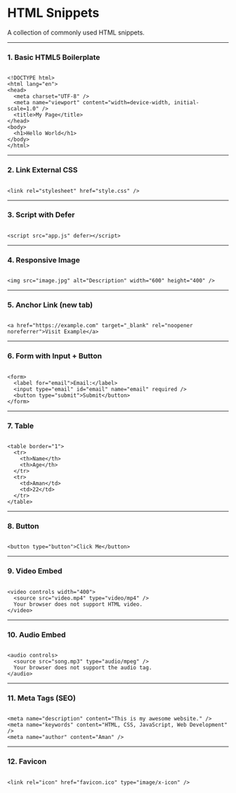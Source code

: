 <h1 class="text-white text-2xl font-bold text-center">HTML Snippets</h1>
<p class="text-white text-center mb-4">A collection of commonly used HTML snippets.</p>

<hr class="my-4 border-gray-600"/>

<h3 class="text-white font-semibold mb-2">1. Basic HTML5 Boilerplate</h3>
<pre class="bg-gray-800 rounded-lg p-1 mb-4"><code class="language-html">
&lt;!DOCTYPE html&gt;
&lt;html lang="en"&gt;
&lt;head&gt;
  &lt;meta charset="UTF-8" /&gt;
  &lt;meta name="viewport" content="width=device-width, initial-scale=1.0" /&gt;
  &lt;title&gt;My Page&lt;/title&gt;
&lt;/head&gt;
&lt;body&gt;
  &lt;h1&gt;Hello World&lt;/h1&gt;
&lt;/body&gt;
&lt;/html&gt;
</code></pre>

<hr class="my-4 border-gray-600"/>

<h3 class="text-white font-semibold mb-2">2. Link External CSS</h3>
<pre class="bg-gray-800 rounded-lg p-1 mb-4"><code class="language-html">
&lt;link rel="stylesheet" href="style.css" /&gt;
</code></pre>

<hr class="my-4 border-gray-600"/>

<h3 class="text-white font-semibold mb-2">3. Script with Defer</h3>
<pre class="bg-gray-800 rounded-lg p-1 mb-4"><code class="language-html">
&lt;script src="app.js" defer&gt;&lt;/script&gt;
</code></pre>

<hr class="my-4 border-gray-600"/>

<h3 class="text-white font-semibold mb-2">4. Responsive Image</h3>
<pre class="bg-gray-800 rounded-lg p-1 mb-4"><code class="language-html">
&lt;img src="image.jpg" alt="Description" width="600" height="400" /&gt;
</code></pre>

<hr class="my-4 border-gray-600"/>

<h3 class="text-white font-semibold mb-2">5. Anchor Link (new tab)</h3>
<pre class="bg-gray-800 rounded-lg p-1 mb-4"><code class="language-html">
&lt;a href="https://example.com" target="_blank" rel="noopener noreferrer"&gt;Visit Example&lt;/a&gt;
</code></pre>

<hr class="my-4 border-gray-600"/>

<h3 class="text-white font-semibold mb-2">6. Form with Input + Button</h3>
<pre class="bg-gray-800 rounded-lg p-1 mb-4"><code class="language-html">
&lt;form&gt;
  &lt;label for="email"&gt;Email:&lt;/label&gt;
  &lt;input type="email" id="email" name="email" required /&gt;
  &lt;button type="submit"&gt;Submit&lt;/button&gt;
&lt;/form&gt;
</code></pre>

<hr class="my-4 border-gray-600"/>

<h3 class="text-white font-semibold mb-2">7. Table</h3>
<pre class="bg-gray-800 rounded-lg p-1 mb-4"><code class="language-html">
&lt;table border="1"&gt;
  &lt;tr&gt;
    &lt;th&gt;Name&lt;/th&gt;
    &lt;th&gt;Age&lt;/th&gt;
  &lt;/tr&gt;
  &lt;tr&gt;
    &lt;td&gt;Aman&lt;/td&gt;
    &lt;td&gt;22&lt;/td&gt;
  &lt;/tr&gt;
&lt;/table&gt;
</code></pre>

<hr class="my-4 border-gray-600"/>

<h3 class="text-white font-semibold mb-2">8. Button</h3>
<pre class="bg-gray-800 rounded-lg p-1 mb-4"><code class="language-html">
&lt;button type="button"&gt;Click Me&lt;/button&gt;
</code></pre>

<hr class="my-4 border-gray-600"/>

<h3 class="text-white font-semibold mb-2">9. Video Embed</h3>
<pre class="bg-gray-800 rounded-lg p-1 mb-4"><code class="language-html">
&lt;video controls width="400"&gt;
  &lt;source src="video.mp4" type="video/mp4" /&gt;
  Your browser does not support HTML video.
&lt;/video&gt;
</code></pre>

<hr class="my-4 border-gray-600"/>

<h3 class="text-white font-semibold mb-2">10. Audio Embed</h3>
<pre class="bg-gray-800 rounded-lg p-1 mb-4"><code class="language-html">
&lt;audio controls&gt;
  &lt;source src="song.mp3" type="audio/mpeg" /&gt;
  Your browser does not support the audio tag.
&lt;/audio&gt;
</code></pre>

<hr class="my-4 border-gray-600"/>

<h3 class="text-white font-semibold mb-2">11. Meta Tags (SEO)</h3>
<pre class="bg-gray-800 rounded-lg p-1 mb-4"><code class="language-html">
&lt;meta name="description" content="This is my awesome website." /&gt;
&lt;meta name="keywords" content="HTML, CSS, JavaScript, Web Development" /&gt;
&lt;meta name="author" content="Aman" /&gt;
</code></pre>

<hr class="my-4 border-gray-600"/>

<h3 class="text-white font-semibold mb-2">12. Favicon</h3>
<pre class="bg-gray-800 rounded-lg p-1 mb-4"><code class="language-html">
&lt;link rel="icon" href="favicon.ico" type="image/x-icon" /&gt;
</code></pre>
